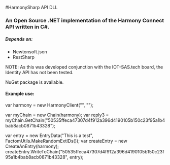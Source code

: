﻿#HarmonySharp API DLL
### An Open Source .NET implementation of the Harmony Connect API written in C#.


##### Depends on:

* Newtonsoft.json
* RestSharp


NOTE: As this was developed conjunction with the IOT-SAS.tech board, the Identity API has not been tested.

NuGet package is available.


#### Example use:

var harmony = new HarmonyClient("<api code>", "<api key>");


var myChain = new Chain(harmony);
var reply3 = myChain.GetChain("50535ffeca47307d4f912a396d4190105b150c23f95a1b4bab8acb0871b43328");


var entry = new EntryData("This is a test", FactomUtils.MakeRandomExtIDs());
var createEntry = new CreateAnEntry(harmony);
createEntry.WriteToChain("50535ffeca47307d4f912a396d4190105b150c23f95a1b4bab8acb0871b43328", entry);